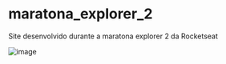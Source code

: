 # maratona_explorer_2
Site desenvolvido durante a maratona explorer 2 da Rocketseat

![image](https://user-images.githubusercontent.com/95688863/177651092-ae0c4c1f-7584-4d47-a414-48f737983151.png)
